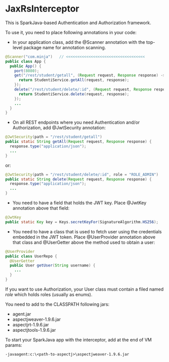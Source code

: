 # JaxRsInterceptor

This is SparkJava-based Authentication and Authorization framework.

To use it, you need to place following annotations in your code:

* In your application class, add the @Scanner annotation with the top-level package name for annotation scanning.

```java
@Scanner("com.minja")   // <<<<<<<<<<<<<<<<<<<<<<<<<<<<<<<<<<<
public class App {
  public App() {
    port(8080);
    get("/rest/student/getall", (Request request, Response response) -> {
      return StudentiService.getAll(request, response);	
	});
    delete("/rest/student/delete/:id", (Request request, Response response) -> {
      return StudentiService.delete(request, response);	
	});
    ...
  }
}
```

* On all REST endpoints where you need Authentication and/or Authorization, add @JwtSecurity annotation:

```java
@JwtSecurity(path = "/rest/student/getall")
public static String getAll(Request request, Response response) {
  response.type("application/json");
  ...
}
```

or:

```java
@JwtSecurity(path = "/rest/student/delete/:id", role = "ROLE_ADMIN")
public static String delete(Request request, Response response) {
  response.type("application/json");
  ...
}
```

* You need to have a field that holds the JWT key. Place @JwtKey annotation above that field:

```java
@JwtKey
public static Key key = Keys.secretKeyFor(SignatureAlgorithm.HS256);
```

* You need to have a class that is used to fetch user using the credentials embedded in the JWT token.
Place @UserProvider annotation above that class and @UserGetter above the method used to obtain a user: 

```java
@UserProvider
public class UserRepo {
  @UserGetter
  public User getUser(String username) {
    ...
  }
}
```

If you want to use Authorization, your User class must contain a filed named *role* which holds roles (usually as enums).

You need to add to the CLASSPATH following jars:
* agent.jar
* aspectjweaver-1.9.6.jar
* aspectjrt-1.9.6.jar
* aspectjtools-1.9.6.jar

To start your SparkJava app with the interceptor, add at the end of VM params: 

```
-javaagent:c:\<path-to-aspectj>\aspectjweaver-1.9.6.jar
```

